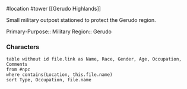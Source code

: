 #location #tower [[Gerudo Highlands]]

Small military outpost stationed to protect the Gerudo region.

Primary-Purpose:: Military
Region:: Gerudo

### Characters
```dataview
table without id file.link as Name, Race, Gender, Age, Occupation, Comments
from #npc
where contains(Location, this.file.name)
sort Type, Occupation, file.name
```
